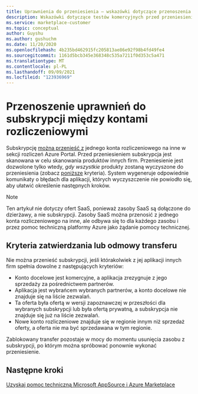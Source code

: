 ```yaml
---
title: Uprawnienia do przeniesienia — wskazówki dotyczące przenoszenia subskrypcji między kontami rozliczeniowymi, Azure Marketplace
description: Wskazówki dotyczące testów komercyjnych przed przeniesieniem subskrypcji między kontami rozliczeniowymi w Azure Portal.
ms.service: marketplace-customer
ms.topic: conceptual
author: Guyshu
ms.author: gushuchm
ms.date: 11/20/2020
ms.openlocfilehash: 4b235bd462915fc205813ae86e92f98b4fd49fe4
ms.sourcegitcommit: 1161d5bcb345e368348c535a7211f0d353c5a471
ms.translationtype: MT
ms.contentlocale: pl-PL
ms.lasthandoff: 09/09/2021
ms.locfileid: "123936969"
---
```

# <a name="transfer-eligibility-for-a-subscription-between-billing-accounts"></a>Przenoszenie uprawnień do subskrypcji między kontami rozliczeniowymi

Subskrypcję [można przenieść z](/azure/cost-management-billing/understand/subscription-transfer) jednego konta rozliczeniowego na inne w sekcji rozliczeń Azure Portal. Przed przeniesieniem subskrypcja jest skanowana w celu skanowania produktów innych firm. Przeniesienie jest dozwolone tylko wtedy, *gdy wszystkie* produkty zostaną wyczyszone do przeniesienia (zobacz [poniższe](#criteria-for-transfer-approval-or-denial) kryteria). System wygeneruje odpowiednie komunikaty o błędach dla aplikacji, których wyczyszczenie nie powiodło się, aby ułatwić określenie następnych kroków.

> [!NOTE]
> Ten artykuł nie dotyczy ofert SaaS, ponieważ zasoby SaaS są dołączone do dzierżawy, a nie subskrypcji. Zasoby SaaS można przenosić z jednego konta rozliczeniowego na inne, ale odbywa się to dla każdego zasobu i przez pomoc techniczną platformy Azure jako żądanie pomocy technicznej.

## <a name="criteria-for-transfer-approval-or-denial"></a>Kryteria zatwierdzania lub odmowy transferu

Nie można przenieść subskrypcji, jeśli którakolwiek z jej aplikacji innych firm spełnia dowolne z następujących kryteriów:

- Konto docelowe jest komercyjne, a aplikacja zrezygnuje z jego sprzedaży za pośrednictwem partnerów.
- Aplikacja jest wybrańcem wybranych partnerów, a konto docelowe nie znajduje się na liście zezwalań.
- Ta oferta była ofertą w wersji zapoznawczej w przeszłości dla wybranych subskrypcji lub była ofertą prywatną, a subskrypcja nie znajduje się już na liście zezwalań.
- Nowe konto rozliczeniowe znajduje się w regionie innym niż sprzedaż oferty, a oferta nie ma być sprzedawana w tym regionie.

Zablokowany transfer pozostaje w mocy do momentu usunięcia zasobu z subskrypcji, po którym można spróbować ponownie wykonać przeniesienie.

## <a name="next-steps"></a>Następne kroki

[Uzyskaj pomoc techniczną Microsoft AppSource i Azure Marketplace](get-support.md)

